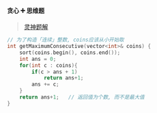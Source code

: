 #### 贪心 ➕ 思维题

> [灵神题解](https://leetcode.cn/problems/maximum-number-of-consecutive-values-you-can-make/solution/mei-xiang-ming-bai-yi-zhang-tu-miao-dong-7xlx/)

```CPP
// 为了构造「连续」整数, coins应该从小开始取
int getMaximumConsecutive(vector<int>& coins) {
    sort(coins.begin(), coins.end());
    int ans = 0;
    for(int c : coins){
        if(c > ans + 1)
            return ans+1;
        ans += c;
    }
    return ans+1;   // 返回值为个数, 而不是最大值
}
```
